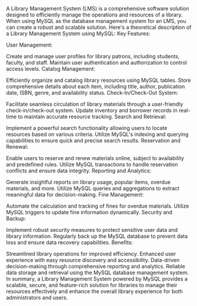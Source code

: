 A Library Management System (LMS) is a comprehensive software solution designed to efficiently manage the operations and resources of a library. When using MySQL as the database management system for an LMS, you can create a robust and scalable solution. Here's a theoretical description of a Library Management System using MySQL:
Key Features:

User Management:

Create and manage user profiles for library patrons, including students, faculty, and staff.
Maintain user authentication and authorization to control access levels.
Catalog Management:

Efficiently organize and catalog library resources using MySQL tables.
Store comprehensive details about each item, including title, author, publication date, ISBN, genre, and availability status.
Check-In/Check-Out System:

Facilitate seamless circulation of library materials through a user-friendly check-in/check-out system.
Update inventory and borrower records in real-time to maintain accurate resource tracking.
Search and Retrieval:

Implement a powerful search functionality allowing users to locate resources based on various criteria.
Utilize MySQL's indexing and querying capabilities to ensure quick and precise search results.
Reservation and Renewal:

Enable users to reserve and renew materials online, subject to availability and predefined rules.
Utilize MySQL transactions to handle reservation conflicts and ensure data integrity.
Reporting and Analytics:

Generate insightful reports on library usage, popular items, overdue materials, and more.
Utilize MySQL queries and aggregations to extract meaningful data for decision-making.
Fine Management:

Automate the calculation and tracking of fines for overdue materials.
Utilize MySQL triggers to update fine information dynamically.
Security and Backup:

Implement robust security measures to protect sensitive user data and library information.
Regularly back up the MySQL database to prevent data loss and ensure data recovery capabilities.
Benefits:

Streamlined library operations for improved efficiency.
Enhanced user experience with easy resource discovery and accessibility.
Data-driven decision-making through comprehensive reporting and analytics.
Reliable data storage and retrieval using the MySQL database management system.
In summary, a Library Management System powered by MySQL provides a scalable, secure, and feature-rich solution for libraries to manage their resources effectively and enhance the overall library experience for both administrators and users.






